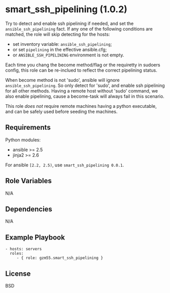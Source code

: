 smart_ssh_pipelining (1.0.2)
================================

Try to detect and enable ssh pipelining if needed, and set the `ansible_ssh_pipelining` fact.
If any one of the following conditions are matched, the role will skip detecting for the hosts:
- set inventory variable: `ansible_ssh_pipelining`;
- or set `pipelining` in the effective ansible.cfg;
- or `ANSIBLE_SSH_PIPELINING` environment is not empty.

Each time you chang the become method/flag or the requiretty in sudoers config,
this role can be re-inclued to reflect the correct pipelining status.

When become method is not 'sudo', ansible will ignore `ansible_ssh_pipelining`. So only detect for 'sudo',
and enable ssh pipelining for all other methods. Having a remote host without 'sudo' command,
we also enable pipelining, cause a become-task will always fail in this scenario.

This role _does not_ require remote machines having a python executable,
and can be safely used before seeding the machines.

Requirements
------------

Python modules:
- ansible >= 2.5
- jinja2 >= 2.6

For ansible `[2.2, 2.5)`, use `smart_ssh_pipelining 0.0.1`.

Role Variables
--------------

N/A

Dependencies
------------

N/A

Example Playbook
----------------

    - hosts: servers
      roles:
         - { role: gzm55.smart_ssh_pipelining }

License
-------

BSD
